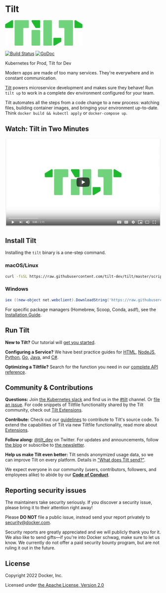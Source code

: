 # Tilt

<img src="assets/logo-wordmark.png" width="250">

[![Build Status](https://circleci.com/gh/tilt-dev/tilt/tree/master.svg?style=shield)](https://circleci.com/gh/tilt-dev/tilt)
[![GoDoc](https://godoc.org/github.com/tilt-dev/tilt?status.svg)](https://pkg.go.dev/github.com/tilt-dev/tilt)

Kubernetes for Prod, Tilt for Dev

Modern apps are made of too many services. They're everywhere and in constant
communication.

[Tilt](https://tilt.dev) powers microservice development and makes sure they behave!
Run `tilt up` to work in a complete dev environment configured for your team.

Tilt automates all the steps from a code change to a new process: watching
files, building container images, and bringing your environment
up-to-date. Think `docker build && kubectl apply` or `docker-compose up`.

## Watch: Tilt in Two Minutes

[![screencast](assets/tilt-video.png)](https://www.youtube.com/watch?v=FSMc3kQgd5Y)

## Install Tilt

Installing the `tilt` binary is a one-step command.

### macOS/Linux

```bash
curl -fsSL https://raw.githubusercontent.com/tilt-dev/tilt/master/scripts/install.sh | bash
```

### Windows

```powershell
iex ((new-object net.webclient).DownloadString('https://raw.githubusercontent.com/tilt-dev/tilt/master/scripts/install.ps1'))
```

For specific package managers (Homebrew, Scoop, Conda, asdf), see the
[Installation Guide](https://docs.tilt.dev/install.html).

## Run Tilt

**New to Tilt?** Our tutorial will [get you started](https://docs.tilt.dev/tutorial.html).

**Configuring a Service?** We have best practice guides for 
[HTML](https://docs.tilt.dev/example_static_html.html), 
[NodeJS](https://docs.tilt.dev/example_nodejs.html), 
[Python](https://docs.tilt.dev/example_python.html), 
[Go](https://docs.tilt.dev/example_go.html),
[Java](https://docs.tilt.dev/example_java.html),
and [C#](https://docs.tilt.dev/example_csharp.html).

**Optimizing a Tiltfile?** Search for the function you need in our 
[complete API reference](https://docs.tilt.dev/api.html).

## Community & Contributions

**Questions:** Join [the Kubernetes slack](http://slack.k8s.io) and
 find us in the [#tilt](https://kubernetes.slack.com/messages/CESBL84MV/)
 channel. Or [file an issue](https://github.com/tilt-dev/tilt/issues). For code snippets of Tiltfile functionality shared by the Tilt community, check out [Tilt Extensions](https://github.com/tilt-dev/tilt-extensions). 

**Contribute:** Check out our [guidelines](CONTRIBUTING.md) to contribute to Tilt's source code. To extend the capabilities of Tilt via new Tiltfile functionality, read more about [Extensions](https://docs.tilt.dev/extensions.html).

**Follow along:** [@tilt_dev](https://twitter.com/tilt_dev) on Twitter. For updates
and announcements, follow [the blog](https://blog.tilt.dev) or subscribe to 
[the newsletter](https://tilt.dev/subscribe).

**Help us make Tilt even better:** Tilt sends anonymized usage data, so we can
improve Tilt on every platform. Details in ["What does Tilt
send?"](http://docs.tilt.dev/telemetry_faq.html).

We expect everyone in our community (users, contributors, followers, and employees alike) to abide by our [**Code of Conduct**](CODE_OF_CONDUCT.md).

## Reporting security issues

The maintainers take security seriously. If you discover a security issue,
please bring it to their attention right away!

Please **DO NOT** file a public issue, instead send your report privately to
[security@docker.com](mailto:security@docker.com).

Security reports are greatly appreciated and we will publicly thank you for it.
We also like to send gifts—if you're into Docker schwag, make sure to let
us know. We currently do not offer a paid security bounty program, but are not
ruling it out in the future.

## License

Copyright 2022 Docker, Inc.

Licensed under [the Apache License, Version 2.0](LICENSE)
